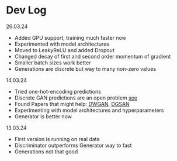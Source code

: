 # Dev Log

26.03.24
* Added GPU support, training much faster now 
* Experimented with model architectures
* Moved to LeakyReLU and added Dropout
* Changed decay of first and second  order momentum of gradient
* Smaller batch sizes work better
* Generations are discrete but way to many non-zero values

14.03.24
* Tried one-hot-encoding predictions
* Discrete GAN predictions are an open
  problem [see](https://stats.stackexchange.com/questions/533641/how-do-gans-handle-discrete-outputs)
* Found Papers that might
  help: [DWGAN](https://openreview.net/pdf?id=Bkv76ilDz), [DGSAN](https://arxiv.org/pdf/1908.09127.pdf)
* Experimenting with model architectures and hyperparameters 
* Generator is better now

13.03.24
* First version is running on real data
* Discriminator outperforms Generator way to fast
* Generations not that good

